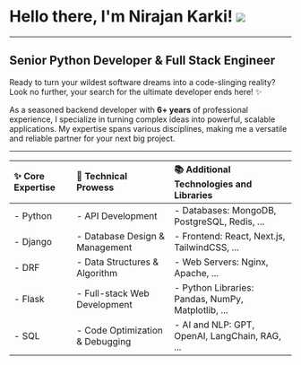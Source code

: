 # Hello there, I'm Nirajan Karki! <img src="https://raw.githubusercontent.com/MartinHeinz/MartinHeinz/master/wave.gif">

---

## Senior Python Developer & Full Stack Engineer

Ready to turn your wildest software dreams into a code-slinging reality? Look no further, your search for the ultimate developer ends here! ✨

As a seasoned backend developer with **6+ years** of professional experience, I specialize in turning complex ideas into powerful, scalable applications. My expertise spans various disciplines, making me a versatile and reliable partner for your next big project.

---
| **✨ Core Expertise** | **🔧 Technical Prowess** | **📚 Additional Technologies and Libraries** |
| :-------------------- | :----------------------- | :------------------------------------------ |
| - Python              | - API Development        | - Databases: MongoDB, PostgreSQL, Redis, ...         |
| - Django              | - Database Design & Management | - Frontend: React, Next.js, TailwindCSS, ...               |
| - DRF                 | - Data Structures & Algorithm   | - Web Servers: Nginx, Apache, ...              |
| - Flask               | - Full-stack Web  Development   | - Python Libraries: Pandas, NumPy, Matplotlib, ...     |
| - SQL                 | - Code Optimization & Debugging  | - AI and NLP: GPT, OpenAI, LangChain, RAG, ...              |

